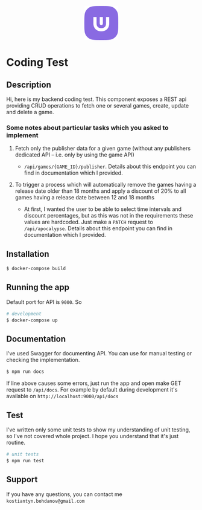 <p align="center">
  <img src="./docs/ultra.io-logo.svg" alt="Ultra logo"/>
</p>

# Coding Test

## Description

Hi, here is my backend coding test. This component exposes a REST api providing CRUD operations to fetch one or several games, create, update and delete a game.

### Some notes about particular tasks which you asked to implement

1. Fetch only the publisher data for a given game (without any publishers dedicated API – i.e. only by using the game API)
   - `/api/games/{GAME_ID}/publisher`. Details about this endpoint you can find in documentation which I provided.

2. To trigger a process which will automatically remove the games having a release date older than 18
   months and apply a discount of 20% to all games having a release date between 12 and 18 months
   - At first, I wanted the user to be able to select time intervals and discount percentages, but as this was not in the requirements these values are hardcoded. Just make a `PATCH` request to `/api/apocalypse`. Details about this endpoint you can find in documentation which I provided.

## Installation

```bash
$ docker-compose build
```

## Running the app

Default port for API is `9000`. So 
```bash
# development
$ docker-compose up
```

## Documentation
I've used Swagger for documenting API. You can use for manual testing or checking the implementation.
```bash
$ npm run docs
```
If line above causes some errors, just run the app and open make GET request to `/api/docs`. For example by default during development it's available on `http://localhost:9000/api/docs`

## Test

I've written only some unit tests to show my understanding of unit testing, so I've not covered whole project. I hope you understand that it's just routine.
```bash
# unit tests
$ npm run test
```

## Support
If you have any questions, you can contact me `kostiantyn.bohdanov@gmail.com`